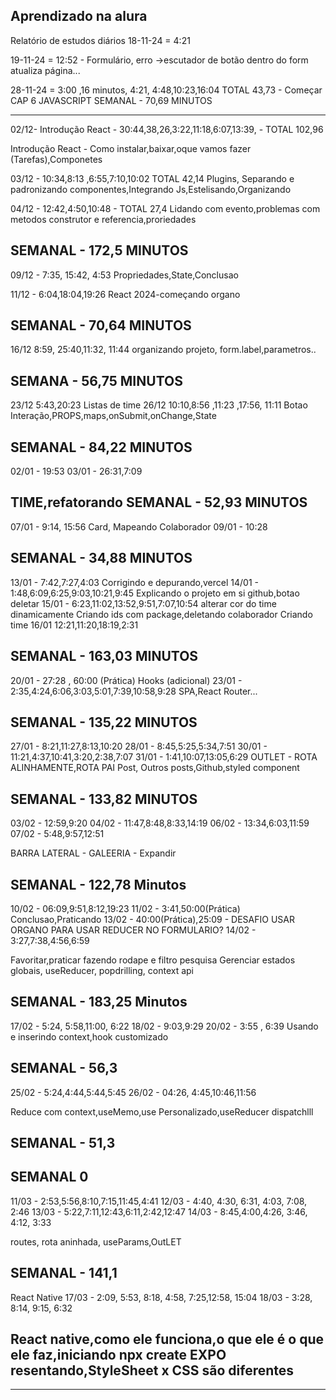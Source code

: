 Aprendizado na alura
-------------------
Relatório de estudos diários
18-11-24 = 4:21

19-11-24 = 12:52 - Formulário, erro  ->escutador de botão dentro do form atualiza página...

28-11-24 = 3:00 ,16 minutos, 4:21, 4:48,10:23,16:04 TOTAL 43,73 - Começar CAP 6 JAVASCRIPT
SEMANAL - 70,69 MINUTOS

------------------------------------------
02/12- Introdução React - 30:44,38,26,3:22,11:18,6:07,13:39, - TOTAL 102,96

Introdução React - Como instalar,baixar,oque vamos fazer (Tarefas),Componetes

03/12 - 10:34,8:13 ,6:55,7:10,10:02 TOTAL 42,14
Plugins, Separando e padronizando componentes,Integrando Js,Estelisando,Organizando

04/12 - 12:42,4:50,10:48 - TOTAL 27,4
Lidando com evento,problemas com metodos construtor e referencia,proriedades

SEMANAL - 172,5 MINUTOS
------------------------------------------
09/12 - 7:35, 15:42, 4:53
Propriedades,State,Conclusao

11/12 - 6:04,18:04,19:26
React 2024-começando organo

SEMANAL - 70,64 MINUTOS
------------------------------------------
16/12 8:59, 25:40,11:32, 11:44
organizando projeto, form.label,parametros..

SEMANA - 56,75 MINUTOS
------------------------------------------
23/12 5:43,20:23 Listas de time
26/12 10:10,8:56 ,11:23 ,17:56, 11:11
Botao Interação,PROPS,maps,onSubmit,onChange,State

SEMANAL - 84,22 MINUTOS
------------------------------------------
02/01 - 19:53
03/01 - 26:31,7:09

TIME,refatorando
SEMANAL - 52,93 MINUTOS
------------------------------------------
07/01 - 9:14, 15:56
Card, Mapeando Colaborador
09/01 - 10:28

SEMANAL - 34,88 MINUTOS
------------------------------------------
13/01 - 7:42,7:27,4:03
Corrigindo e depurando,vercel
14/01 - 1:48,6:09,6:25,9:03,10:21,9:45
Explicando o projeto em si
github,botao deletar
15/01 - 6:23,11:02,13:52,9:51,7:07,10:54
alterar cor do time dinamicamente
Criando ids com package,deletando colaborador
Criando time
16/01 12:21,11:20,18:19,2:31

SEMANAL - 163,03 MINUTOS
------------------------------------------
20/01 - 27:28 , 60:00 (Prática)
Hooks (adicional)
23/01 - 2:35,4:24,6:06,3:03,5:01,7:39,10:58,9:28
SPA,React Router...

SEMANAL - 135,22 MINUTOS
------------------------------------------
27/01 - 8:21,11:27,8:13,10:20
28/01 - 8:45,5:25,5:34,7:51
30/01 - 11:21,4:37,10:41,3:20,2:38,7:07
31/01 - 1:41,10:07,13:05,6:29
OUTLET - ROTA ALINHAMENTE,ROTA PAI
Post, Outros posts,Github,styled component

SEMANAL - 133,82 MINUTOS
------------------------------------------
03/02 - 12:59,9:20
04/02 - 11:47,8:48,8:33,14:19
06/02 - 13:34,6:03,11:59
07/02 - 5:48,9:57,12:51


BARRA LATERAL - GALEERIA - Expandir

SEMANAL - 122,78 Minutos 
------------------------------------------
10/02 - 06:09,9:51,8:12,19:23
11/02 - 3:41,50:00(Prática) Conclusao,Praticando 
13/02 - 40:00(Prática),25:09 - DESAFIO USAR ORGANO PARA USAR REDUCER NO FORMULARIO?
14/02 - 3:27,7:38,4:56,6:59


Favoritar,praticar fazendo rodape e filtro pesquisa
Gerenciar estados globais, useReducer, popdrilling, context api

SEMANAL - 183,25 Minutos
------------------------------------------
17/02 - 5:24, 5:58,11:00, 6:22
18/02 - 9:03,9:29
20/02 - 3:55 , 6:39
Usando e inserindo context,hook customizado

SEMANAL - 56,3
------------------------------------------
25/02 - 5:24,4:44,5:44,5:45
26/02 - 04:26, 4:45,10:46,11:56

Reduce com context,useMemo,use Personalizado,useReducer
dispatchlll

SEMANAL - 51,3
------------------------------------------
SEMANAL 0
------------------------------------------
11/03 - 2:53,5:56,8:10,7:15,11:45,4:41
12/03 - 4:40, 4:30, 6:31, 4:03, 7:08, 2:46
13/03 - 5:22,7:11,12:43,6:11,2:42,12:47
14/03 - 8:45,4:00,4:26, 3:46, 4:12, 3:33

routes, rota aninhada, useParams,OutLET

SEMANAL - 141,1
------------------------------------------
React Native
17/03 - 2:09, 5:53, 8:18, 4:58, 7:25,12:58, 15:04
18/03 - 3:28, 8:14, 9:15, 6:32


React native,como ele funciona,o que ele é
o que ele faz,iniciando npx create EXPO
resentando,StyleSheet x CSS são diferentes
------------------------------------------
------------------------------------------
